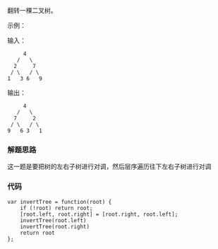 翻转一棵二叉树。

示例：

输入：
```
     4
   /   \
  2     7
 / \   / \
1   3 6   9
```
输出：
```
     4
   /   \
  7     2
 / \   / \
9   6 3   1
```

### 解题思路
这一题是要把树的左右子树进行对调，然后层序遍历往下左右子树进行对调

### 代码
```
var invertTree = function(root) {
    if (!root) return root;
    [root.left, root.right] = [root.right, root.left];
    invertTree(root.left)
    invertTree(root.right)
    return root
};
```